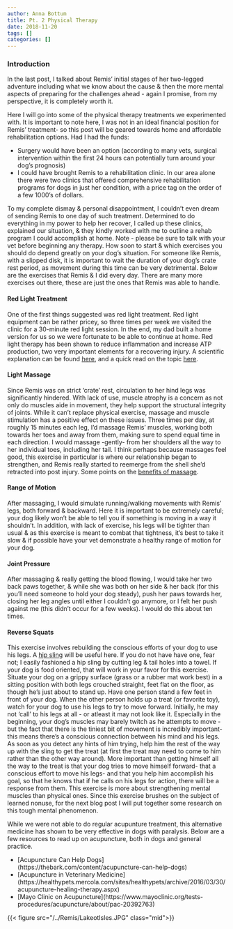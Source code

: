 ```yaml
---
author: Anna Bottum
title: Pt. 2 Physical Therapy
date: 2018-11-20
tags: []
categories: []
---
```



### Introduction
In the last post, I talked about Remis’ initial stages of her two-legged adventure including what we know about the cause & then the more mental aspects of preparing for the challenges ahead - again I promise, from my perspective, it is completely worth it.

Here I will go into some of the physical therapy treatments we experimented with. It is important to note here, I was not in an ideal financial position for Remis’ treatment- so this post will be geared towards home and affordable rehabilitation options. Had I had the funds:
<ul>
  <li>
  Surgery would have been an option (according to many vets, surgical intervention within the first 24 hours can potentially turn around your dog’s prognosis)
  </li>
  <li>
  I could have brought Remis to a rehabilitation clinic. In our area alone there were two clinics that offered comprehensive rehabilitation programs for dogs in just her condition, with a price tag on the order of a few 1000’s of dollars.
  </li>
 </ul> 
To my complete dismay & personal disappointment, I couldn’t even dream of sending Remis to one day of such treatment. Determined to do everything in my power to help her recover, I called up these clinics, explained our situation, & they kindly worked with me to outline a rehab program I could accomplish at home. Note - please be sure to talk with your vet before beginning any therapy. How soon to start & which exercises you should do depend greatly on your dog’s situation. For someone like Remis, with a slipped disk, it is important to wait the duration of your dog’s crate rest period, as movement during this time can be very detrimental.  Below are the exercises that Remis & I did every day. There are many more exercises out there, these are just the ones that Remis was able to handle. 

#### Red Light Treatment
One of the first things suggested was red light treatment. Red light equipment can be rather pricey, so three times per week we visited the clinic for a 30-minute red light session. In the end, my dad built a home version for us so we were fortunate to be able to continue at home. Red light therapy has been shown to reduce inflammation and increase ATP production, two very important elements for a recovering injury. A scientific explanation can be found [here](https://www.ncbi.nlm.nih.gov/pmc/articles/PMC4291815/), and a quick read on the topic [here](https://www.ncbi.nlm.nih.gov/pmc/articles/PMC4291815/).

#### Light Massage
Since Remis was on strict ‘crate’ rest, circulation to her hind legs was significantly  hindered. With lack of use, muscle atrophy is a concern as not only do muscles aide in movement, they help support the structural integrity of joints. While it can’t replace physical exercise, massage and muscle stimulation has a positive effect on these issues. Three times per day, at roughly 15 minutes each leg, I’d massage Remis’ muscles, working both towards her toes and away from them, making sure to spend equal time in each direction. I would massage -gently- from her shoulders all the way to her individual toes, including her tail. I think perhaps because massages feel good, this exercise in particular is where our relationship began to strengthen, and Remis really started to reemerge from the shell she’d retracted into post injury. Some points on the [benefits of massage](https://lessonsfromaparalyzeddog.com/7-benefits-dog-massage/).

#### Range of Motion
After massaging, I would simulate running/walking movements with Remis’ legs, both forward & backward. Here it is important to be extremely careful; your dog likely won’t be able to tell you if something is moving in a way it shouldn’t. In addition, with lack of exercise, his legs will be tighter than usual & as this exercise is meant to combat that tightness, it’s best to take it slow & if possible have your vet demonstrate a healthy range of motion for your dog. 

#### Joint Pressure 
After massaging & really getting the blood flowing, I would take her two back paws together, & while she was both on her side & her back (for this you’ll need someone to hold your dog steady), push her paws towards her, closing her leg angles until either I couldn’t go anymore, or I felt her push against me (this didn’t occur for a few weeks). I would do this about ten times. 

#### Reverse Squats
This exercise involves rebuilding the conscious efforts of your dog to use his legs. A [hip sling](https://lessonsfromaparalyzeddog.com/favorite-harnesses-handicapped-dogs/) will be useful here. If you do not have have one, fear not; I easily fashioned a hip sling by cutting leg & tail holes into a towel. If your dog is food oriented, that will work in your favor for this exercise. Situate your dog on a grippy surface (grass or a rubber mat work best) in a sitting position with both legs crouched straight, feet flat on the floor, as though he’s just about to stand up. Have one person stand a few feet in front of your dog. When the other person holds up a treat (or favorite toy), watch for your dog to use his legs to try to move forward. Initially, he may not ‘call’ to his legs at all - or atleast it may not look like it. Especially in the beginning, your dog’s muscles may barely twitch as he attempts to move - but the fact that there is the tiniest bit of movement is incredibly important- this means there’s a conscious connection between his mind and his legs. As soon as you detect any hints of him trying, help him the rest of the way up with the sling to get the treat (at first the treat may need to come to him rather than the other way around). More important than getting himself all the way to the treat is that your dog tries to move himself forward- that a conscious effort to move his legs- and that you help him accomplish his goal, so that he knows that if he calls on his legs for action, there will be a response from them. This exercise is more about strengthening mental muscles than physical ones. Since this exercise brushes on the subject of learned nonuse, for the next blog post I will put together some research on this tough mental phenomenon. 


While we were not able to do regular acupunture treatment, this alternative medicine has  shown to be very effective in dogs with paralysis. Below are a few resources to read up on acupuncture, both in dogs and general practice. 
<ul>
  <li>
  [Acupuncture Can Help Dogs](https://thebark.com/content/acupuncture-can-help-dogs)
  </li>
  <li>
  [Acupuncture in Veterinary Medicine](https://healthypets.mercola.com/sites/healthypets/archive/2016/03/30/acupuncture-healing-therapy.aspx)
  </li>
  <li>
  [Mayo Clinic on Acupuncture](https://www.mayoclinic.org/tests-procedures/acupuncture/about/pac-20392763)
  </li>
</ul>

{{< figure src="/../Remis/LakeotIsles.JPG" class="mid">}}





